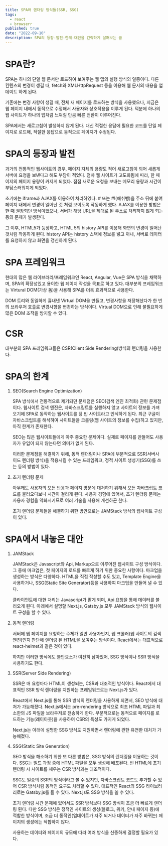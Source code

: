 ```yaml
---
title: SPA와 렌더링 방식들(SSR, SSG)
tags:
  - react
  - browserr
published: true
date: "2022-09-10"
description: SPA의 등장-발전-한계-대안을 간략하게 살펴보는 글
---
```


# SPA란?
SPA는 하나의 단일 웹 문서만 로드하여 보여주는 웹 앱의 실행 방식의 일종이다. 다른 컨텐츠의 변경이 생길 때, fetch와 XMLHttpRequest 등을 이용해 웹 문서의 내용을 업데이트 하게 된다.

기존에는 변경 사항이 생길 때, 전체 새 페이지를 로드하는 방식을 사용했으나, 지금은 웹 페이지 내에서 동적으로 수정해서 사용자와 상호작용을 이루게 된다. 덕분에 하나의 웹 사이트가 하나의 앱처럼 느껴질 만큼 빠른 전환이 이루어진다.

SPA에서는 새로고침이 발생하지 않게 된다. 대신 적절한 응답에 필요한 코드를 단일 페이지로 로드해, 적절한 응답으로 동적으로 페이지가 수정된다.

# SPA의 등장과 발전
과거의 전통적인 웹사이트의 경우, 페이지 자체의 용량도 적어 새로고침이 되어 새롭게 서버에 요청을 보낸다고 해도 부담이 적었다. 점차 웹 사이트가 고도화됨에 따라, 한 페이지의 페이지 용량이 커지게 되었다. 점점 새로운 요청을 보내는 메모리 용량과 시간이 부담스러워지게 되었다.

초기에는 iframe과 AJAX를 이용하여 처리하였다. # 또는 #!(해쉬뱅)을 주소 뒤에 붙여 페이지 내에서 변경이 일어난 것 처럼 보이도록 작동하게 했다. AJAX를 이용한 방법은 한 때 권장되던 방식이었으나, 서버가 해당 URL을 제대로 된 주소로 처리하지 않게 되는 등의 문제가 발생한다.

그 이후, HTML5가 등장하고, HTML 5의 history API를 이용해 화면의 변경이 일어난 것처럼 작동하게 된다. history API는 history 스택에 정보를 넣고 꺼내, 서버로 데이터를 요청하지 않고 화면을 갱신하게 된다.

# SPA 프레임워크
현대의 많은 웹 라이브러리/프레임워크인 React, Angular, Vue은 SPA 방식을 채택하며, SPA의 확장성있고 용이한 웹 페이지 작성을 목표로 하고 있다. 대부분의 프레임워크는 Virtural DOM(가상 돔)을 사용해 SPA를 더욱 효과적으로 사용한다.

DOM 트리와 동일하게 흉내낸 Virtual DOM을 만들고, 변경사항을 저장해놨다가 한 번의 브라우저 호출로 변경사항을 변경하는 방식이다. Virtual DOM으로 인해 불필요하게 많은 DOM 조작을 방지할 수 있다.

# CSR
대부분의 SPA 프레임워크들은 CSR(Client Side Rendering)방식의 렌더링을 사용한다.

# SPA의 한계
1. SEO(Search Engine Optimization)

    SPA 방식에서 전통적으로 제기되던 문제점은 SEO(검색 엔진 최적화) 관련 문제점이다. 웹사이트 검색 엔진은, 자바스크립트를 실행하지 않고 사이트의 정보를 가져오기에 SPA로 동작하는 웹사이트를 텅 빈 사이트라고 인식하게 된다. 최근 구글이 자바스크립트를 해석하여 사이트들을 크롤링(웹 사이트의 정보를 수집)하고 있지만, 아직 한계가 존재한다.

    SEO는 많은 웹사이트들에게 아주 중요한 문제이다. 실제로 페이지를 만들어도 사용자가 유입이 되지 않는다면 의미가 없게 된다.

    이러한 문제점을 해결하기 위해, 동적 렌더링이나 SPA에 부분적으로 SSR(서버사이드 렌더링 방식)을 적용시킬 수 있는 프레임워크, 정적 사이트 생성기(SSG)를 쓰는 등의 방법이 있다.

2. 초기 렌더링 문제

    아무래도 사용자의 모든 반응과 페이지 방문에 대처하기 위해서 모든 자바크립트 코드를 불러오다보니 시간이 걸리게 된다. 사용자 경험에 있어서, 초기 렌더링 문제는 사용자 경험을 악화시키므로 여러 기술을 사용해 개선하곤 한다.

    초기 렌더링 문제들을 해결하기 위한 방안으로는 JAMStack 방식의 웹사이트 구성이 있다.

# SPA에서 내놓은 대안
1. JAMStack

    JAMStack은 Javascript와 Api, Markup으로 이루어진 웹사이트 구성 방식이다. 그 중에 마크업은, 첫 페이지의 로드를 빠르게 하기 위한 중요한 사항이다. 마크업을 생성하는 방식은 다양하다. HTML을 직접 작성할 수도 있고, Template Engine을 사용하거나, SSG(Static Site Generator)등을 사용하여 마크업을 만들어 낼 수 있다.

    클라이언트에 대한 처리는 Javascript가 맡게 되며, Api 요청을 통해 데이터를 불러오게 된다. 아래에서 설명할 Next.js, Gatsby.js 모두 JAMStack 방식의 웹사이트 구성을 할 수 있다.
2. 동적 렌더링

    서버에 웹 페이지를 요청하는 주체가 일반 사용자인지, 웹 크롤러(웹 사이트의 검색 엔진)인지 판단해 렌더링 된 HTML을 보여주는 방식이다. React에서는 대표적으로 react-helmet과 같은 것이 있다.

    하지만 이러한 방식에도 불안요소가 여전히 남아있어, SSG 방식이나 SSR 방식을 사용하기도 한다.
3. SSR(Server Side Rendering)

    SSR은 매 요청마다 HTML이 생성되는, CSR과 대조적인 방식이다. React에서 대표적인 SSR 방식 렌더링을 지원하는 프레임워크로는 Next.js가 있다.

    React에서 Next.js를 통해 SSR 방식의 렌더링을 사용하게 되면서, SEO 방식에 대처가 가능해졌다. Next.js에서는 pre-rendering 방식으로 최초 HTML 파일과 최소한의 JS 파일을 브라우저로 전송하게 한다. 부분적으로는 동적으로 페이지를 로드하는 기능(레이아웃)을 사용하여 CSR의 특성도 가지게 되었다.

    Next.js는 아래에 설명한 SSG 방식도 지원하면서 렌더링에 관한 유연한 대처가 가능해졌다.
4. SSG(Static Site Generation)

    SEO 방식을 해소하기 위한 또 다른 방법은, SSG 방식의 렌더링을 이용하는 것이다. SSG는 빌드 과정 중에 HTML 파일을 모두 생성해 배포된다. 빈 HTML에 초기 렌더링 시 사이트를 채우는 CSR 방식과는 대조적이다.

    SSG도 일종의 SSR의 방식이라고 볼 수 있지만, 자바스크립트 코드도 추가할 수 있어 CSR 방식처럼 동적인 요구도 처리할 수 있다. 대표적인 React의 SSG 라이브러리로는 Gatsby.js를 들 수 있다. Next.js도 SSG 방식을 쓸 수 있다.
      
    초기 렌더링 시간 문제에 있어서도 SSR 방식보다 SSG 방식이 조금 더 빠르게 렌더링 된다. 다만 SSG 방식은 정적인 사이트의 생성(블로그, 위키, 안내 페이지 등)에 적합한 방식이며, 조금 더 동적인(업데이트가 자주 되거나 데이터가 자주 바뀌는) 페이지의 생성에는 적합하지 않다.

    사용하는 데이터와 페이지의 규모에 따라 여러 방식을 신중하게 결정할 필요가 있다.

